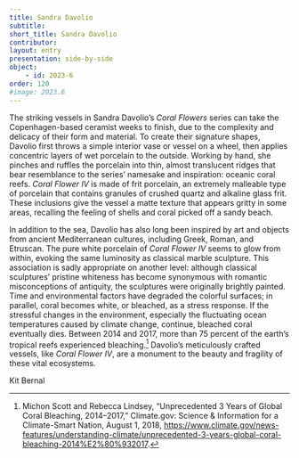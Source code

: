 ```yaml
---
title: Sandra Davolio
subtitle: 
short_title: Sandra Davolio
contributor:
layout: entry
presentation: side-by-side
object: 
    - id: 2023-6
order: 120
#image: 2023.6
---
```


The striking vessels in Sandra Davolio’s *Coral Flowers* series can take the Copenhagen-based ceramist weeks to finish, due to the complexity and delicacy of their form and material. To create their signature shapes, Davolio first throws a simple interior vase or vessel on a wheel, then applies concentric layers of wet porcelain to the outside. Working by hand, she pinches and ruffles the porcelain into thin, almost translucent ridges that bear resemblance to the series’ namesake and inspiration: oceanic coral reefs. *Coral Flower IV* is made of frit porcelain, an extremely malleable type of porcelain that contains granules of crushed quartz and alkaline glass frit. These inclusions give the vessel a matte texture that appears gritty in some areas, recalling the feeling of shells and coral picked off a sandy beach.

In addition to the sea, Davolio has also long been inspired by art and objects from ancient Mediterranean cultures, including Greek, Roman, and Etruscan. The pure white porcelain of *Coral Flower IV* seems to glow from within, evoking the same luminosity as classical marble sculpture. This association is sadly appropriate on another level: although classical sculptures’ pristine whiteness has become synonymous with romantic misconceptions of antiquity, the sculptures were originally brightly painted. Time and environmental factors have degraded the colorful surfaces; in parallel, coral becomes white, or bleached, as a stress response. If the stressful changes in the environment, especially the fluctuating ocean temperatures caused by climate change, continue, bleached coral eventually dies. Between 2014 and 2017, more than 75 percent of the earth’s tropical reefs experienced bleaching.[^1] Davolio’s meticulously crafted vessels, like *Coral Flower IV*, are a monument to the beauty and fragility of these vital ecosystems.

<p class="is-aligned-right">Kit Bernal</p>

[^1]: Michon Scott and Rebecca Lindsey, “Unprecedented 3 Years of Global Coral Bleaching, 2014–2017,” Climate.gov: Science & Information for a Climate-Smart Nation, August 1, 2018, <https://www.climate.gov/news-features/understanding-climate/unprecedented-3-years-global-coral-bleaching-2014%E2%80%932017>.
